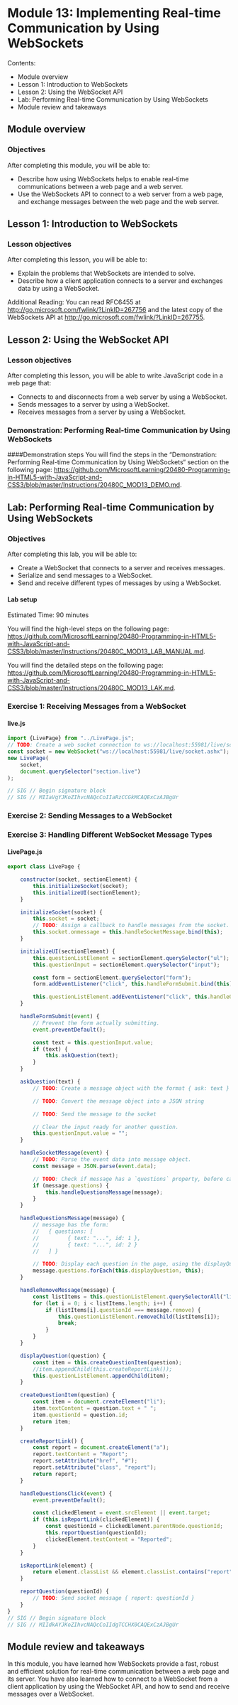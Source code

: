 Module 13: Implementing Real-time Communication by Using WebSockets
===
Contents:
- Module overview
- Lesson 1:	Introduction to WebSockets
- Lesson 2:	Using the WebSocket API
- Lab:	Performing Real-time Communication by Using WebSockets
- Module review and takeaways

## Module overview
### Objectives
After completing this module, you will be able to:
- Describe how using WebSockets helps to enable real-time communications between a web page and a web server.
- Use the WebSockets API to connect to a web server from a web page, and exchange messages between the web page 
and the web server.

## Lesson 1: Introduction to WebSockets
### Lesson objectives
After completing this lesson, you will be able to:
- Explain the problems that WebSockets are intended to solve.
- Describe how a client application connects to a server and exchanges data by using a WebSocket.

Additional Reading: You can read RFC6455 at http://go.microsoft.com/fwlink/?LinkID=267756 and the latest copy 
of the WebSockets API at http://go.microsoft.com/fwlink/?LinkID=267755.

## Lesson 2: Using the WebSocket API
### Lesson objectives
After completing this lesson, you will be able to write JavaScript code in a web page that:
- Connects to and disconnects from a web server by using a WebSocket.
- Sends messages to a server by using a WebSocket.
- Receives messages from a server by using a WebSocket.

### Demonstration: Performing Real-time Communication by Using WebSockets
####Demonstration steps
You will find the steps in the “Demonstration: Performing Real-time Communication by Using WebSockets“ section 
on the following page: 
https://github.com/MicrosoftLearning/20480-Programming-in-HTML5-with-JavaScript-and-CSS3/blob/master/Instructions/20480C_MOD13_DEMO.md.

## Lab: Performing Real-time Communication by Using WebSockets
### Objectives
After completing this lab, you will be able to:
- Create a WebSocket that connects to a server and receives messages.
- Serialize and send messages to a WebSocket.
- Send and receive different types of messages by using a WebSocket.

#### Lab setup
Estimated Time: 90 minutes

You will find the high-level steps on the following page: 
https://github.com/MicrosoftLearning/20480-Programming-in-HTML5-with-JavaScript-and-CSS3/blob/master/Instructions/20480C_MOD13_LAB_MANUAL.md.

You will find the detailed steps on the following page: 
https://github.com/MicrosoftLearning/20480-Programming-in-HTML5-with-JavaScript-and-CSS3/blob/master/Instructions/20480C_MOD13_LAK.md.

### Exercise 1: Receiving Messages from a WebSocket
#### live.js
``` jsx
import {LivePage} from "../LivePage.js";
// TODO: Create a web socket connection to ws://localhost:55981/live/socket.ashx
const socket = new WebSocket("ws://localhost:55981/live/socket.ashx");
new LivePage(
    socket,
    document.querySelector("section.live")
);

// SIG // Begin signature block
// SIG // MIIaVgYJKoZIhvcNAQcCoIIaRzCCGkMCAQExCzAJBgUr
```

### Exercise 2: Sending Messages to a WebSocket

### Exercise 3: Handling Different WebSocket Message Types
#### LivePage.js
``` jsx
export class LivePage {

    constructor(socket, sectionElement) {
        this.initializeSocket(socket);
        this.initializeUI(sectionElement);
    }

    initializeSocket(socket) {
        this.socket = socket;
        // TODO: Assign a callback to handle messages from the socket.
        this.socket.onmessage = this.handleSocketMessage.bind(this);
    }

    initializeUI(sectionElement) {
        this.questionListElement = sectionElement.querySelector("ul");
        this.questionInput = sectionElement.querySelector("input");

        const form = sectionElement.querySelector("form");
        form.addEventListener("click", this.handleFormSubmit.bind(this), false);

        this.questionListElement.addEventListener("click", this.handleQuestionsClick.bind(this), false);
    }

    handleFormSubmit(event) {
        // Prevent the form actually submitting.
        event.preventDefault();

        const text = this.questionInput.value;
        if (text) {
            this.askQuestion(text);
        }
    }

    askQuestion(text) {
        // TODO: Create a message object with the format { ask: text }

        // TODO: Convert the message object into a JSON string

        // TODO: Send the message to the socket

        // Clear the input ready for another question.
        this.questionInput.value = "";
    }

    handleSocketMessage(event) {
        // TODO: Parse the event data into message object.
        const message = JSON.parse(event.data);

        // TODO: Check if message has a `questions` property, before calling handleQuestionsMessage
        if (message.questions) {
            this.handleQuestionsMessage(message);
        }
    }

    handleQuestionsMessage(message) {
        // message has the form:
        //   { questions: [
        //         { text: "...", id: 1 },
        //         { text: "...", id: 2 }
        //   ] }

        // TODO: Display each question in the page, using the displayQuestion function.
        message.questions.forEach(this.displayQuestion, this);
    }

    handleRemoveMessage(message) {
        const listItems = this.questionListElement.querySelectorAll("li");
        for (let i = 0; i < listItems.length; i++) {
            if (listItems[i].questionId === message.remove) {
                this.questionListElement.removeChild(listItems[i]);
                break;
            }
        }
    }

    displayQuestion(question) {
        const item = this.createQuestionItem(question);
        //item.appendChild(this.createReportLink());
        this.questionListElement.appendChild(item);
    }

    createQuestionItem(question) {
        const item = document.createElement("li");
        item.textContent = question.text + " ";
        item.questionId = question.id;
        return item;
    }

    createReportLink() {
        const report = document.createElement("a");
        report.textContent = "Report";
        report.setAttribute("href", "#");
        report.setAttribute("class", "report");
        return report;
    }

    handleQuestionsClick(event) {
        event.preventDefault();

        const clickedElement = event.srcElement || event.target;
        if (this.isReportLink(clickedElement)) {
            const questionId = clickedElement.parentNode.questionId;
            this.reportQuestion(questionId);
            clickedElement.textContent = "Reported";
        }
    }

    isReportLink(element) {
        return element.classList && element.classList.contains("report");
    }

    reportQuestion(questionId) {
        // TODO: Send socket message { report: questionId }
    }
}
// SIG // Begin signature block
// SIG // MIIdkAYJKoZIhvcNAQcCoIIdgTCCHX0CAQExCzAJBgUr
```


## Module review and takeaways
In this module, you have learned how WebSockets provide a fast, robust and efficient solution for real-time 
communication between a web page and its server. You have also learned how to connect to a WebSocket from 
a client application by using the WebSocket API, and how to send and receive messages over a WebSocket.

